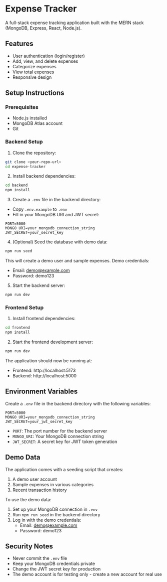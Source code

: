 # Expense Tracker

A full-stack expense tracking application built with the MERN stack (MongoDB, Express, React, Node.js).

## Features

- User authentication (login/register)
- Add, view, and delete expenses
- Categorize expenses
- View total expenses
- Responsive design

## Setup Instructions

### Prerequisites

- Node.js installed
- MongoDB Atlas account
- Git

### Backend Setup

1. Clone the repository:
```bash
git clone <your-repo-url>
cd expense-tracker
```

2. Install backend dependencies:
```bash
cd backend
npm install
```

3. Create a `.env` file in the backend directory:
- Copy `.env.example` to `.env`
- Fill in your MongoDB URI and JWT secret:
```
PORT=5000
MONGO_URI=your_mongodb_connection_string
JWT_SECRET=your_secret_key
```

4. (Optional) Seed the database with demo data:
```bash
npm run seed
```
This will create a demo user and sample expenses.
Demo credentials:
- Email: demo@example.com
- Password: demo123

5. Start the backend server:
```bash
npm run dev
```

### Frontend Setup

1. Install frontend dependencies:
```bash
cd frontend
npm install
```

2. Start the frontend development server:
```bash
npm run dev
```

The application should now be running at:
- Frontend: http://localhost:5173
- Backend: http://localhost:5000

## Environment Variables

Create a `.env` file in the backend directory with the following variables:

```env
PORT=5000
MONGO_URI=your_mongodb_connection_string
JWT_SECRET=your_jwt_secret_key
```

- `PORT`: The port number for the backend server
- `MONGO_URI`: Your MongoDB connection string
- `JWT_SECRET`: A secret key for JWT token generation

## Demo Data

The application comes with a seeding script that creates:
1. A demo user account
2. Sample expenses in various categories
3. Recent transaction history

To use the demo data:
1. Set up your MongoDB connection in `.env`
2. Run `npm run seed` in the backend directory
3. Log in with the demo credentials:
   - Email: demo@example.com
   - Password: demo123

## Security Notes

- Never commit the `.env` file
- Keep your MongoDB credentials private
- Change the JWT secret key for production
- The demo account is for testing only - create a new account for real use
